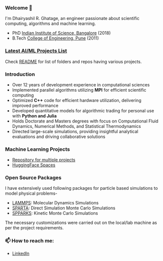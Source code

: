 ### Welcome :wave:

I'm Dhairyashil R. Ghatage, an engineer passionate about scientific computing, algorithms and machine learning.

- PhD [Indian Institute of Science, Bangalore](https://iisc.ac.in/) (2018)
- B.Tech [College of Engineering, Pune](https://www.coep.org.in/) (2011)

### [Latest AI/ML Projects List](https://github.com/dhairyag/AI_Quest_Lab)
Check [README](https://github.com/dhairyag/AI_Quest_Lab/blob/main/README.md) for list of folders and repos having various projects.

### Introduction
- Over 12 years of development experience in computational sciences
- Implemented parallel algorithms utilizing **MPI** for efficient scientific computing
- Optimized **C++** code for efficient hardware utilization, delivering improved performance
- Developed quantitative models for algorithmic trading for personal use with **Python and Julia**
- Holds Doctorate and Masters degrees with focus on Computational Fluid Dynamics, Numerical Methods, and Statistical Thermodynamics
- Directed large-scale simulations, providing insightful analytical evaluations and driving collaborative solutions

### Machine Learning Projects
- [Repository for multiple projects](https://github.com/dhairyag/extensive_AI_reimagined_advanced)
- [HuggingFace Spaces](https://huggingface.co/dhairyashil)

### Open Source Packages
I have extensively used following packages for particle based simulations to model physical problems-
- [LAMMPS](https://github.com/lammps/lammps): Molecular Dynamics Simulations
- [SPARTA](https://github.com/sparta/sparta): Direct Simulation Monte Carlo Simulations
- [SPPARKS](https://github.com/spparks/spparks): Kinetic Monte Carlo Simulations
  
The necessary customizations were carried out on the local/lab machine as per the project requirements.

###  📫 How to reach me:

- [LinkedIn](https://www.linkedin.com/in/dhairya25)

